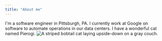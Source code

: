 ```yaml
---
title: "About me"
---
```

I'm a software engineer in Pittsburgh, PA. I currently work at Google on software to automate operations in our data centers. I have a wonderful cat named Pierogi.
    ![A striped bobtail cat laying upside-down on a gray couch.](/images/pierogi.jpg "Pierogi in her natural habitat.")
